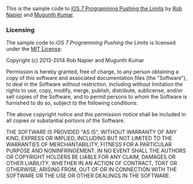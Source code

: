 This is the sample code to [iOS 7 Programming Pushing the
Limits](http://iosptl.com) by [Rob Napier](http://github.com/rnapier) and [Mugunth
Kumar](http://github.com/MugunthKumar).

### Licensing

The sample code to *iOS 7 Programming Pushing the Limits* is licensed under the
[MIT License](http://www.opensource.org/licenses/MIT):

Copyright (c) 2013-2014 Rob Napier and Mugunth Kumar

Permission is hereby granted, free of charge, to any person obtaining a copy of
this software and associated documentation files (the "Software"), to deal in
the Software without restriction, including without limitation the rights to
use, copy, modify, merge, publish, distribute, sublicense, and/or sell copies
of the Software, and to permit persons to whom the Software is furnished to do
so, subject to the following conditions:

The above copyright notice and this permission notice shall be included in all
copies or substantial portions of the Software.

THE SOFTWARE IS PROVIDED "AS IS", WITHOUT WARRANTY OF ANY KIND, EXPRESS OR
IMPLIED, INCLUDING BUT NOT LIMITED TO THE WARRANTIES OF MERCHANTABILITY,
FITNESS FOR A PARTICULAR PURPOSE AND NONINFRINGEMENT. IN NO EVENT SHALL THE
AUTHORS OR COPYRIGHT HOLDERS BE LIABLE FOR ANY CLAIM, DAMAGES OR OTHER
LIABILITY, WHETHER IN AN ACTION OF CONTRACT, TORT OR OTHERWISE, ARISING FROM,
OUT OF OR IN CONNECTION WITH THE SOFTWARE OR THE USE OR OTHER DEALINGS IN THE
SOFTWARE.
